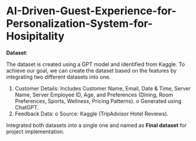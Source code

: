 # AI-Driven-Guest-Experience-for-Personalization-System-for-Hosipitality

**Dataset**:

The dataset is created using a GPT model and identified from Kaggle. To achieve our goal, we can create the dataset based on the features by integrating two different datasets into one.

1.  Customer Details: Includes Customer Name, Email, Date & Time, Server Name, Server Employee ID, Age, and Preferences (Dining, Room Preferences, Sports, Wellness, Pricing Patterns).
      o   Generated using ChatGPT.
2.  Feedback Data:
      o   Source: Kaggle (TripAdvisor Hotel Reviews).

 Integrated both datasets into a single one and named as **Final dataset** for project implementation.
